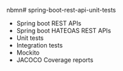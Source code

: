 nbmn# spring-boot-rest-api-unit-tests

- Spring boot REST APIs
- Spring boot HATEOAS REST APIs
- Unit tests
- Integration tests
- Mockito
- JACOCO Coverage reports
